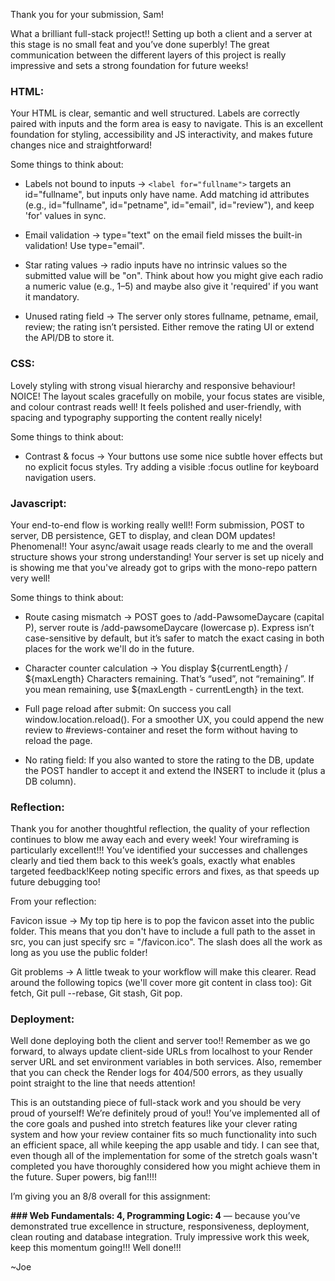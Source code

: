 Thank you for your submission, Sam!

What a brilliant full-stack project!! Setting up both a client and a server at this stage is no small feat and you’ve done superbly! The great communication between the different layers of this project is really impressive and sets a strong foundation for future weeks!

### HTML:

Your HTML is clear, semantic and well structured. Labels are correctly paired with inputs and the form area is easy to navigate. This is an excellent foundation for styling, accessibility and JS interactivity, and makes future changes nice and straightforward!

Some things to think about:

- Labels not bound to inputs -> `<label for="fullname">` targets an id="fullname", but inputs only have name. Add matching id attributes (e.g., id="fullname", id="petname", id="email", id="review"), and keep 'for' values in sync.

- Email validation -> type="text" on the email field misses the built-in validation! Use type="email".

- Star rating values -> radio inputs have no intrinsic values so the submitted value will be "on". Think about how you might give each radio a numeric value (e.g., 1–5) and maybe also give it 'required' if you want it mandatory.

- Unused rating field -> The server only stores fullname, petname, email, review; the rating isn’t persisted. Either remove the rating UI or extend the API/DB to store it.

### CSS:

Lovely styling with strong visual hierarchy and responsive behaviour! NOICE!
The layout scales gracefully on mobile, your focus states are visible, and colour contrast reads well! It feels polished and user-friendly, with spacing and typography supporting the content really nicely!

Some things to think about:

- Contrast & focus -> Your buttons use some nice subtle hover effects but no explicit focus styles. Try adding a visible :focus outline for keyboard navigation users.

### Javascript:

Your end-to-end flow is working really well!! Form submission, POST to server, DB persistence, GET to display, and clean DOM updates! Phenomenal!! Your async/await usage reads clearly to me and the overall structure shows your strong understanding! Your server is set up nicely and is showing me that you've already got to grips with the mono-repo pattern very well!

Some things to think about:

- Route casing mismatch -> POST goes to /add-PawsomeDaycare (capital P), server route is /add-pawsomeDaycare (lowercase p). Express isn’t case-sensitive by default, but it’s safer to match the exact casing in both places for the work we'll do in the future.

- Character counter calculation -> You display ${currentLength} / ${maxLength} Characters remaining. That’s “used”, not “remaining”. If you mean remaining, use ${maxLength - currentLength} in the text.

- Full page reload after submit: On success you call window.location.reload(). For a smoother UX, you could append the new review to #reviews-container and reset the form without having to reload the page.

- No rating field: If you also wanted to store the rating to the DB, update the POST handler to accept it and extend the INSERT to include it (plus a DB column).

### Reflection:

Thank you for another thoughtful reflection, the quality of your reflection continues to blow me away each and every week! Your wireframing is particularly excellent!!!
You’ve identified your successes and challenges clearly and tied them back to this week’s goals, exactly what enables targeted feedback!Keep noting specific errors and fixes, as that speeds up future debugging too!

From your reflection:

Favicon issue ->
My top tip here is to pop the favicon asset into the public folder. This means that you don't have to include a full path to the asset in src, you can just specify src = "/favicon.ico". The slash does all the work as long as you use the public folder!

Git problems ->
A little tweak to your workflow will make this clearer. Read around the following topics (we'll cover more git content in class too):
Git fetch,
Git pull --rebase,
Git stash,
Git pop.

### Deployment:

Well done deploying both the client and server too!! Remember as we go forward, to always update client-side URLs from localhost to your Render server URL and set environment variables in both services. Also, remember that you can check the Render logs for 404/500 errors, as they usually point straight to the line that needs attention!

This is an outstanding piece of full-stack work and you should be very proud of yourself! We’re definitely proud of you!! You’ve implemented all of the core goals and pushed into stretch features like your clever rating system and how your review container fits so much functionality into such an efficient space, all while keeping the app usable and tidy.
I can see that, even though all of the implementation for some of the stretch goals wasn't completed you have thoroughly considered how you might achieve them in the future.
Super powers, big fan!!!!

I’m giving you an 8/8 overall for this assignment:

**### Web Fundamentals: 4, Programming Logic: 4** — because you’ve demonstrated true excellence in structure, responsiveness, deployment, clean routing and database integration. Truly impressive work this week, keep this momentum going!!! Well done!!!

~Joe
